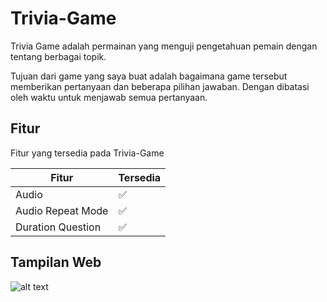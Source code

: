 # Trivia-Game
Trivia Game adalah permainan yang menguji pengetahuan pemain dengan tentang berbagai topik.

Tujuan dari game yang saya buat adalah bagaimana game tersebut memberikan pertanyaan dan beberapa pilihan jawaban. Dengan dibatasi oleh waktu untuk menjawab semua pertanyaan.

## Fitur

Fitur yang tersedia pada Trivia-Game

| Fitur                 |Tersedia          |
| ----------------------|------------------|
| Audio                 |:white_check_mark:|
| Audio Repeat Mode     |:white_check_mark:|
| Duration Question     |:white_check_mark:|

## Tampilan Web
![alt text](https://github.com/Fahreja-Dev/Trivia-Game/blob/main/Contoh-Tampilan-Trivia-Game.gif?raw=true "Tampilan Web Trivia Game")
